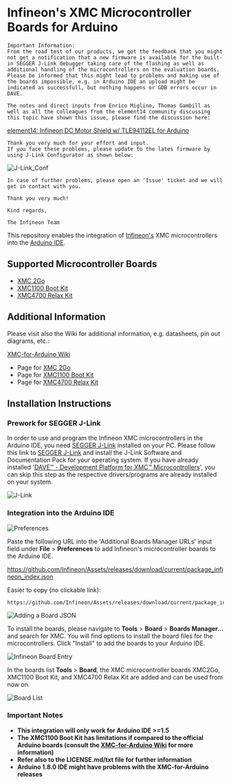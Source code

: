 ﻿# Infineon's XMC Microcontroller Boards for Arduino

```
Important Information:
From the road test of our products, we got the feedback that you might not get a notification that a new firmware is available for the built-in SEGGER J-Link debugger taking care of the flashing as well as additional handling of the microcontrollers on the evaluation boards. 
Please be informed that this might lead to problems and making use of the boards impossible, e.g. in Arduino IDE an upload might be indicated as successfull, but nothing happens or GDB errors occur in DAVE.

The notes and direct inputs from Enrico Miglino, Thomas Gambill as well as all the colleagues from the element14 community discussing this topic have shown this issue, please find the discussion here:
```
[element14: Infineon DC Motor Shield w/ TLE94112EL for Arduino](https://www.element14.com/community/roadTests/1760/l/infineon-dc-motor-shield-w-tle94112el-for-arduino#comment-107765)
```
Thank you very much for your effort and input. 
If you face these problems, please update to the lates firmware by using J-Link Configurator as shown below:
```
![J-Link_Conf](https://raw.githubusercontent.com/infineon/assets/master/Pictures/J-Link_Conf.png)
```
In case of further problems, please open an 'Issue' ticket and we will get in contact with you.

Thank you very much!

Kind regards,

The Infineon Team
```
This repository enables the integration of [Infineon's](https://www.infineon.com/) XMC microcontrollers into the [Arduino IDE](https://www.arduino.cc/en/main/software).

## Supported Microcontroller Boards

* [XMC 2Go](https://www.infineon.com/cms/en/product/evaluation-boards/KIT_XMC_2GO_XMC1100_V1/productType.html?productType=db3a304443537c4e01436ccecb5d154f)
* [XMC1100 Boot Kit](https://www.infineon.com/cms/en/product/evaluation-boards/KIT_XMC11_BOOT_001/productType.html?productType=db3a30443b360d0e013b8f5163c46f62#ispnTab1)
* [XMC4700 Relax Kit](https://www.infineon.com/cms/en/product/evaluation-boards/KIT_XMC47_RELAX_LITE_V1/productType.html?productType=5546d46250cc1fdf0150f6a2788e6e89)

## Additional Information

Please visit also the Wiki for additional information, e.g. datasheets, pin out diagrams, etc.:

[XMC-for-Arduino Wiki](https://github.com/Infineon/XMC-for-Arduino/wiki)

* Page for [XMC 2Go](https://github.com/Infineon/XMC-for-Arduino/wiki/XMC-2Go)
* Page for [XMC1100 Boot Kit](https://github.com/Infineon/XMC-for-Arduino/wiki/XMC1100-Boot-Kit)
* Page for [XMC4700 Relax Kit](https://github.com/Infineon/XMC-for-Arduino/wiki/XMC4700-Relax-Kit)

## Installation Instructions

### Prework for SEGGER J-Link

In order to use and program the Infineon XMC microcontrollers in the Arduino IDE, you need [SEGGER J-Link](https://www.segger.com/downloads/jlink) installed on your PC. Please follow this link to [SEGGER J-Link](https://www.segger.com/downloads/jlink) and install the J-Link Software and Documentation Pack for your operating system.
If you have already installed '[DAVE™ - Development Platform for XMC™ Microcontrollers](https://www.infineon.com/cms/de/product/microcontroller/32-bit-industrial-microcontroller-based-on-arm-registered-cortex-registered-m/dave-version-4-free-development-platform-for-code-generation/channel.html?channel=db3a30433580b37101359f8ee6963814)', you can skip this step as the respective drivers/programs are already installed on your system.

![J-Link](https://raw.githubusercontent.com/infineon/assets/master/Pictures/J-Link_Packages.png)

### Integration into the Arduino IDE

![Preferences](https://raw.githubusercontent.com/infineon/assets/master/Pictures/Preferences.png)

Paste the following URL into the 'Additional Boards Manager URLs' input field under **File** > **Preferences** to add Infineon's microcontroller boards to the Arduino IDE.

https://github.com/Infineon/Assets/releases/download/current/package_infineon_index.json

Easier to copy (no clickable link):

```
https://github.com/Infineon/Assets/releases/download/current/package_infineon_index.json
```

![Adding a Board JSON](https://raw.githubusercontent.com/infineon/assets/master/Pictures/Preferences_JSON.png)

To install the boards, please navigate to **Tools** > **Board** > **Boards Manager...** and search for XMC. You will find options to install the board files for the microcontrollers. Click "Install" to add the boards to your Arduino IDE.

![Infineon Board Entry](https://raw.githubusercontent.com/infineon/assets/master/Pictures/Boards_Manager_Entry.png)

In the boards list **Tools** > **Board**, the XMC microcontroller boards XMC2Go, XMC1100 Boot Kit, and XMC4700 Relax Kit are added and can be used from now on.

![Board List](https://raw.githubusercontent.com/infineon/assets/master/Pictures/Board_List.png)

### Important Notes

* **This integration will only work for Arduino IDE >=1.5**
* **The XMC1100 Boot Kit has limitations if compared to the official Arduino boards (consult the [XMC-for-Arduino Wiki](https://github.com/Infineon/XMC-for-Arduino/wiki) for more information)**
* **Refer also to the LICENSE.md/txt file for further information**
* **Arduino 1.8.0 IDE might have problems with the XMC-for-Arduino releases**

